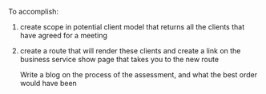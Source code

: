 To accomplish:

1. create scope in potential client model that returns all the clients that have agreed for a meeting
2. create a route that will render these clients 
    and create a link on the business service show page that takes you to the new route


    Write a blog on the process of the assessment, and what the best order would have been
